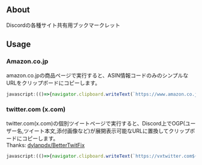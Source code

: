 ## About
Discordの各種サイト共有用ブックマークレット

## Usage

### Amazon.co.jp
amazon.co.jpの商品ページで実行すると、ASIN情報コードのみのシンプルなURLをクリップボードにコピーします。
```javascript
javascript:(()=>{navigator.clipboard.writeText(`https://www.amazon.co.jp/dp/${document.getElementById('ASIN').value}`).then(e => console.error(e));})();
```

### twitter.com (x.com)
twitter.com(x.com)の個別ツイートページで実行すると、Discord上でOGP(ユーザー名,ツイート本文,添付画像など)が展開表示可能なURLに置換してクリップボードにコピーします。  
Thanks: [dylanpdx/BetterTwitFix](https://github.com/dylanpdx/BetterTwitFix)
```javascript
javascript:(()=>{navigator.clipboard.writeText(`https://vxtwitter.com${location.pathname}`).then(e => console.error(e));})();
```
